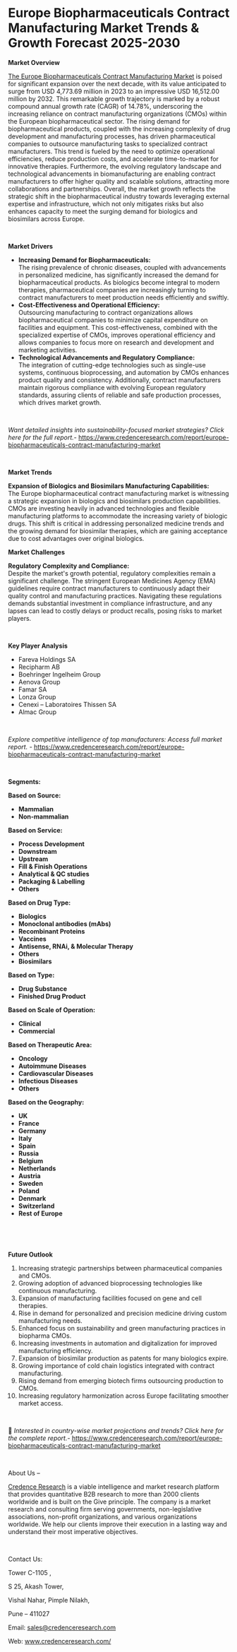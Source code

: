 # Europe Biopharmaceuticals Contract Manufacturing Market Trends & Growth Forecast 2025-2030


<p><strong>Market Overview</strong></p>
<p><a href="https://www.credenceresearch.com/report/europe-biopharmaceuticals-contract-manufacturing-market">The Europe Biopharmaceuticals Contract Manufacturing Market</a> is poised for significant expansion over the next decade, with its value anticipated to surge from USD 4,773.69 million in 2023 to an impressive USD 16,512.00 million by 2032. This remarkable growth trajectory is marked by a robust compound annual growth rate (CAGR) of 14.78%, underscoring the increasing reliance on contract manufacturing organizations (CMOs) within the European biopharmaceutical sector. The rising demand for biopharmaceutical products, coupled with the increasing complexity of drug development and manufacturing processes, has driven pharmaceutical companies to outsource manufacturing tasks to specialized contract manufacturers. This trend is fueled by the need to optimize operational efficiencies, reduce production costs, and accelerate time-to-market for innovative therapies. Furthermore, the evolving regulatory landscape and technological advancements in biomanufacturing are enabling contract manufacturers to offer higher quality and scalable solutions, attracting more collaborations and partnerships. Overall, the market growth reflects the strategic shift in the biopharmaceutical industry towards leveraging external expertise and infrastructure, which not only mitigates risks but also enhances capacity to meet the surging demand for biologics and biosimilars across Europe.</p>
<p><strong>&nbsp;</strong></p>
<p><strong>Market Drivers</strong></p>
<ul>
<li><strong>Increasing Demand for Biopharmaceuticals:</strong><br /> The rising prevalence of chronic diseases, coupled with advancements in personalized medicine, has significantly increased the demand for biopharmaceutical products. As biologics become integral to modern therapies, pharmaceutical companies are increasingly turning to contract manufacturers to meet production needs efficiently and swiftly.</li>
<li><strong>Cost-Effectiveness and Operational Efficiency:</strong><br /> Outsourcing manufacturing to contract organizations allows biopharmaceutical companies to minimize capital expenditure on facilities and equipment. This cost-effectiveness, combined with the specialized expertise of CMOs, improves operational efficiency and allows companies to focus more on research and development and marketing activities.</li>
<li><strong>Technological Advancements and Regulatory Compliance:</strong><br /> The integration of cutting-edge technologies such as single-use systems, continuous bioprocessing, and automation by CMOs enhances product quality and consistency. Additionally, contract manufacturers maintain rigorous compliance with evolving European regulatory standards, assuring clients of reliable and safe production processes, which drives market growth.</li>
</ul>
<p><strong>&nbsp;</strong></p>
<p><em>Want detailed insights into sustainability-focused market strategies? Click here for the full report.- </em><a href="https://www.credenceresearch.com/report/europe-biopharmaceuticals-contract-manufacturing-market">https://www.credenceresearch.com/report/europe-biopharmaceuticals-contract-manufacturing-market</a></p>
<p>&nbsp;</p>
<p><strong>Market Trends</strong></p>
<p><strong>Expansion of Biologics and Biosimilars Manufacturing Capabilities:</strong><br /> The Europe biopharmaceutical contract manufacturing market is witnessing a strategic expansion in biologics and biosimilars production capabilities. CMOs are investing heavily in advanced technologies and flexible manufacturing platforms to accommodate the increasing variety of biologic drugs. This shift is critical in addressing personalized medicine trends and the growing demand for biosimilar therapies, which are gaining acceptance due to cost advantages over original biologics.</p>
<p><strong>Market Challenges</strong></p>
<p><strong>Regulatory Complexity and Compliance:</strong><br /> Despite the market's growth potential, regulatory complexities remain a significant challenge. The stringent European Medicines Agency (EMA) guidelines require contract manufacturers to continuously adapt their quality control and manufacturing practices. Navigating these regulations demands substantial investment in compliance infrastructure, and any lapses can lead to costly delays or product recalls, posing risks to market players.</p>
<p><strong>&nbsp;</strong></p>
<p><strong>Key Player Analysis</strong></p>
<ul>
<li>Fareva Holdings SA</li>
<li>Recipharm AB</li>
<li>Boehringer Ingelheim Group</li>
<li>Aenova Group</li>
<li>Famar SA</li>
<li>Lonza Group</li>
<li>Cenexi &ndash; Laboratoires Thissen SA</li>
<li>Almac Group</li>
</ul>
<p>&nbsp;</p>
<p><em>Explore competitive intelligence of top manufacturers: Access full market report. - </em><a href="https://www.credenceresearch.com/report/europe-biopharmaceuticals-contract-manufacturing-market">https://www.credenceresearch.com/report/europe-biopharmaceuticals-contract-manufacturing-market</a></p>
<p>&nbsp;</p>
<p><strong>Segments:</strong></p>
<p><strong>Based on&nbsp;Source:</strong></p>
<ul>
<li><strong>Mammalian</strong></li>
<li><strong>Non-mammalian</strong></li>
</ul>
<p><strong>Based on Service:</strong></p>
<ul>
<li><strong>Process Development</strong></li>
<li><strong>Downstream</strong></li>
<li><strong>Upstream</strong></li>
<li><strong>Fill &amp; Finish Operations</strong></li>
<li><strong>Analytical &amp; QC studies</strong></li>
<li><strong>Packaging &amp; Labelling</strong></li>
<li><strong>Others</strong></li>
</ul>
<p><strong>Based on Drug Type:</strong></p>
<ul>
<li><strong>Biologics</strong></li>
<li><strong>Monoclonal antibodies (mAbs)</strong></li>
<li><strong>Recombinant Proteins</strong></li>
<li><strong>Vaccines</strong></li>
<li><strong>Antisense, RNAi, &amp; Molecular Therapy</strong></li>
<li><strong>Others</strong></li>
<li><strong>Biosimilars</strong></li>
</ul>
<p><strong>Based on Type:</strong></p>
<ul>
<li><strong>Drug Substance</strong></li>
<li><strong>Finished Drug Product</strong></li>
</ul>
<p><strong>Based on Scale of Operation:</strong></p>
<ul>
<li><strong>Clinical</strong></li>
<li><strong>Commercial</strong></li>
</ul>
<p><strong>Based on Therapeutic Area:</strong></p>
<ul>
<li><strong>Oncology</strong></li>
<li><strong>Autoimmune Diseases</strong></li>
<li><strong>Cardiovascular Diseases</strong></li>
<li><strong>Infectious Diseases</strong></li>
<li><strong>Others</strong></li>
</ul>
<p><strong>Based on the Geography:</strong></p>
<ul>
<li><strong>UK</strong></li>
<li><strong>France</strong></li>
<li><strong>Germany</strong></li>
<li><strong>Italy</strong></li>
<li><strong>Spain</strong></li>
<li><strong>Russia</strong></li>
<li><strong>Belgium</strong></li>
<li><strong>Netherlands</strong></li>
<li><strong>Austria</strong></li>
<li><strong>Sweden</strong></li>
<li><strong>Poland</strong></li>
<li><strong>Denmark</strong></li>
<li><strong>Switzerland</strong></li>
<li><strong>Rest of Europe</strong></li>
</ul>
<p><strong>&nbsp;</strong></p>
<p>&nbsp;</p>
<p><strong>Future Outlook </strong></p>
<ol>
<li>Increasing strategic partnerships between pharmaceutical companies and CMOs.</li>
<li>Growing adoption of advanced bioprocessing technologies like continuous manufacturing.</li>
<li>Expansion of manufacturing facilities focused on gene and cell therapies.</li>
<li>Rise in demand for personalized and precision medicine driving custom manufacturing needs.</li>
<li>Enhanced focus on sustainability and green manufacturing practices in biopharma CMOs.</li>
<li>Increasing investments in automation and digitalization for improved manufacturing efficiency.</li>
<li>Expansion of biosimilar production as patents for many biologics expire.</li>
<li>Growing importance of cold chain logistics integrated with contract manufacturing.</li>
<li>Rising demand from emerging biotech firms outsourcing production to CMOs.</li>
<li>Increasing regulatory harmonization across Europe facilitating smoother market access.</li>
</ol>
<p><strong>&nbsp;</strong></p>
<p>📌 <em>Interested in country-wise market projections and trends? Click here for the complete report.- </em><a href="https://www.credenceresearch.com/report/europe-biopharmaceuticals-contract-manufacturing-market">https://www.credenceresearch.com/report/europe-biopharmaceuticals-contract-manufacturing-market</a></p>
<p>&nbsp;</p>
<p>About Us &ndash;</p>
<p><a href="https://www.credenceresearch.com/">Credence Research</a> is a viable intelligence and market research platform that provides quantitative B2B research to more than 2000 clients worldwide and is built on the Give principle. The company is a market research and consulting firm serving governments, non-legislative associations, non-profit organizations, and various organizations worldwide. We help our clients improve their execution in a lasting way and understand their most imperative objectives.</p>
<p>&nbsp;</p>
<p>Contact Us:</p>
<p>Tower C-1105 ,</p>
<p>S 25, Akash Tower,</p>
<p>Vishal Nahar, Pimple Nilakh,</p>
<p>Pune &ndash; 411027</p>
<p>Email: <a href="mailto:sales@credenceresearch.com">sales@credenceresearch.com</a></p>
<p>Web: <a href="http://www.credenceresearch.com/">www.credenceresearch.com/</a></p>
